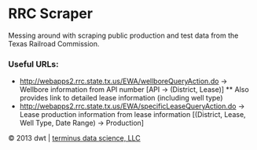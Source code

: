 # RRC Scraper

Messing around with scraping public production and test data from the Texas Railroad Commission.

### Useful URLs:
* http://webapps2.rrc.state.tx.us/EWA/wellboreQueryAction.do -> Wellbore information from API number [API -> (District, Lease)]
** Also provides link to detailed lease information (including well type)
* http://webapps2.rrc.state.tx.us/EWA/specificLeaseQueryAction.do -> Lease production information from lease information [(District, Lease, Well Type, Date Range) -> Production]

&copy; 2013 dwt | [terminus data science, LLC](http://www.terminusdatascience.com)
